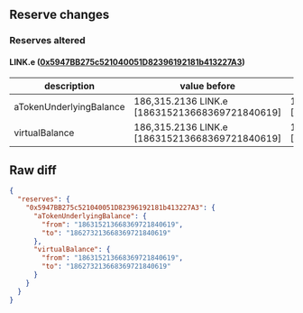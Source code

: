 ## Reserve changes

### Reserves altered

#### LINK.e ([0x5947BB275c521040051D82396192181b413227A3](https://snowtrace.io/address/0x5947BB275c521040051D82396192181b413227A3))

| description | value before | value after |
| --- | --- | --- |
| aTokenUnderlyingBalance | 186,315.2136 LINK.e [186315213668369721840619] | 186,273.2136 LINK.e [186273213668369721840619] |
| virtualBalance | 186,315.2136 LINK.e [186315213668369721840619] | 186,273.2136 LINK.e [186273213668369721840619] |


## Raw diff

```json
{
  "reserves": {
    "0x5947BB275c521040051D82396192181b413227A3": {
      "aTokenUnderlyingBalance": {
        "from": "186315213668369721840619",
        "to": "186273213668369721840619"
      },
      "virtualBalance": {
        "from": "186315213668369721840619",
        "to": "186273213668369721840619"
      }
    }
  }
}
```